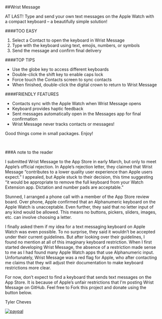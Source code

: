 ##Wrist Message

AT LAST! Type and send your own text messages on the Apple Watch with a compact keyboard – a beautifully simple solution!

####TOO EASY
1. Select a Contact to open the keyboard in Wrist Message
2. Type with the keyboard using text, emojis, numbers, or symbols
3. Send the message and confirm final delivery

####TOP TIPS
* Use the globe key to access different keyboards
* Double-click the shift key to enable caps lock
* Force touch the Contacts screen to sync contacts
* When finished, double-click the digital crown to return to Wrist Message

####FRIENDLY FEATURES
* Contacts sync with the Apple Watch when Wrist Message opens
* Keyboard provides haptic feedback
* Sent messages automatically open in the Messages app for final confirmation
* Wrist Message never tracks contacts or messages!


Good things come in small packages. Enjoy!

<br />

###A note to the reader

I submitted Wrist Message to the App Store in early March, but only to meet Apple’s official rejection. In Apple’s rejection letter, they claimed that Wrist Message “contributes to a lower quality user experience than Apple users expect.” I appealed, but Apple stuck to their decision, this time suggesting “it would be appropriate to remove the full keyboard from your Watch Extension app. Dictation and number pads are acceptable.”

Stunned, I arranged a phone call with a member of the App Store review board. Over phone, Apple confirmed that an Alphanumeric keyboard on the Apple Watch is unacceptable. Even further, they said that no letter input of any kind would be allowed. This means no buttons, pickers, sliders, images, etc. can involve choosing a letter.

I finally asked them if my idea for a text messaging keyboard on Apple Watch was even possible. To no surprise, they said it wouldn’t be accepted under their current guidelines. But after looking over their guidelines, I found no mention at all of this imaginary keyboard restriction. When I first started developing Wrist Message, the absence of a restriction made sense to me as I had found many Apple Watch apps that use Alphanumeric input. Unfortunately, Wrist Message was a red flag for Apple, who after contacting me claims that they will adjust their documentation to make keyboard restrictions more clear.

For now, don’t expect to find a keyboard that sends text messages on the App Store. It is because of Apple’s unfair restrictions that I'm posting Wrist Message on GitHub. Feel free to Fork this project and donate using the button below.

Tyler Cheves
<br />

[![paypal](https://www.paypalobjects.com/en_US/i/btn/btn_donateCC_LG.gif)](https://www.paypal.com/cgi-bin/webscr?cmd=_s-xclick&hosted_button_id=F5BC7LH45SZVJ)
